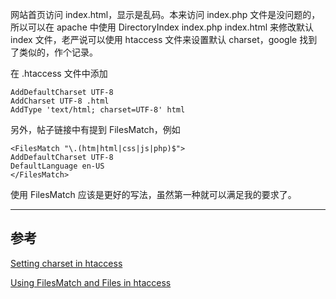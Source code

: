 网站首页访问 index.html，显示是乱码。本来访问 index.php 文件是没问题的，所以可以在 apache 中使用 DirectoryIndex index.php index.html 来修改默认 index 文件，老严说可以使用 htaccess 文件来设置默认 charset，google 找到了类似的，作个记录。

在 .htaccess 文件中添加

```
AddDefaultCharset UTF-8
AddCharset UTF-8 .html
AddType 'text/html; charset=UTF-8' html
```

另外，帖子链接中有提到 FilesMatch，例如

```
<FilesMatch "\.(htm|html|css|js|php)$">
AddDefaultCharset UTF-8
DefaultLanguage en-US
</FilesMatch>
```

使用 FilesMatch 应该是更好的写法，虽然第一种就可以满足我的要求了。

---

## 参考

[Setting charset in htaccess](http://www.askapache.com/htaccess/setting-charset-in-htaccess.html)

[Using FilesMatch and Files in htaccess](http://www.askapache.com/htaccess/using-filesmatch-and-files-in-htaccess.html)
